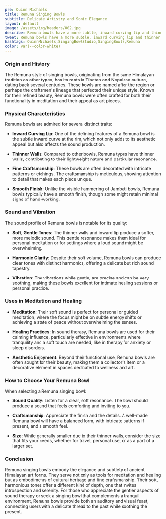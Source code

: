 ```yaml
---
pre: Quinn Michaels
title: Remuna Singing Bowls
subtitle: Delicate Artistry and Sonic Elegance
layout: default
image: /assets/img/headers/002.jpg
describe: Remuna bowls have a more subtle, inward curving lip and thinner walls, giving them a unique, soft sound profile. They are known for their fine craftsmanship and are often sought after for their aesthetic and sonic beauty.
tweet: Remuna bowls have a more subtle, inward curving lip and thinner walls, giving them a unique, soft sound profile.
hashtags: QuinnMichaels,SingingBowlStudio,SingingBowls,Remuna
color: var(--color-white)
---
```


### Origin and History

The Remuna style of singing bowls, originating from the same Himalayan tradition as other types, has its roots in Tibetan and Nepalese culture, dating back several centuries. These bowls are named after the region or perhaps the craftsmen's lineage that perfected their unique style. Known for their refined beauty, Remuna bowls were often crafted for both their functionality in meditation and their appeal as art pieces.

### Physical Characteristics

Remuna bowls are admired for several distinct traits:

- **Inward Curving Lip**: One of the defining features of a Remuna bowl is the subtle inward curve at the rim, which not only adds to its aesthetic appeal but also affects the sound production.

- **Thinner Walls**: Compared to other bowls, Remuna types have thinner walls, contributing to their lightweight nature and particular resonance.

- **Fine Craftsmanship**: These bowls are often decorated with intricate patterns or etchings. The craftsmanship is meticulous, showing attention to detail that makes each piece unique.

- **Smooth Finish**: Unlike the visible hammering of Jambati bowls, Remuna bowls typically have a smooth finish, though some might retain minimal signs of hand-working.

### Sound and Vibration

The sound profile of Remuna bowls is notable for its quality:

- **Soft, Gentle Tones**: The thinner walls and inward lip produce a softer, more melodic sound. This gentle resonance makes them ideal for personal meditation or for settings where a loud sound might be overwhelming.

- **Harmonic Clarity**: Despite their soft volume, Remuna bowls can produce clear tones with distinct harmonics, offering a delicate but rich sound tapestry.

- **Vibration**: The vibrations while gentle, are precise and can be very soothing, making these bowls excellent for intimate healing sessions or personal practice.

### Uses in Meditation and Healing

- **Meditation**: Their soft sound is perfect for personal or guided meditation, where the focus might be on subtle energy shifts or achieving a state of peace without overwhelming the senses.

- **Healing Practices**: In sound therapy, Remuna bowls are used for their calming influence, particularly effective in environments where tranquility and a soft touch are needed, like in therapy for anxiety or sleep disorders.

- **Aesthetic Enjoyment**: Beyond their functional use, Remuna bowls are often sought for their beauty, making them a collector's item or a decorative element in spaces dedicated to wellness and art.

### How to Choose Your Remuna Bowl

When selecting a Remuna singing bowl:

- **Sound Quality**: Listen for a clear, soft resonance. The bowl should produce a sound that feels comforting and inviting to you.

- **Craftsmanship**: Appreciate the finish and the details. A well-made Remuna bowl will have a balanced form, with intricate patterns if present, and a smooth feel.

- **Size**: While generally smaller due to their thinner walls, consider the size that fits your needs, whether for travel, personal use, or as a part of a larger set.

### Conclusion

Remuna singing bowls embody the elegance and subtlety of ancient Himalayan art forms. They serve not only as tools for meditation and healing but as embodiments of cultural heritage and fine craftsmanship. Their soft, harmonious tones offer a different kind of depth, one that invites introspection and serenity. For those who appreciate the gentler aspects of sound therapy or seek a singing bowl that complements a tranquil environment, Remuna bowls provide both an auditory and visual feast, connecting users with a delicate thread to the past while soothing the present.
